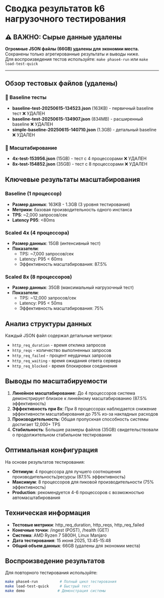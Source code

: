 # Сводка результатов k6 нагрузочного тестирования

## ⚠️ ВАЖНО: Сырые данные удалены
**Огромные JSON файлы (66GB) удалены для экономии места.**  
Сохранены только агрегированные результаты и выводы ниже.  
Для воспроизведения тестов используйте: `make phase4-run` или `make load-test-quick`

---

## Обзор тестовых файлов (удалены)

### 📁 Baseline тесты
- **baseline-test-20250615-134523.json** (163KB) - первичный baseline тест ❌ УДАЛЕН
- **baseline-test-20250615-134907.json** (834MB) - расширенный baseline ❌ УДАЛЕН
- **simple-baseline-20250615-140710.json** (1.3GB) - детальный baseline ❌ УДАЛЕН

### 📁 Масштабирование
- **4x-test-153956.json** (15GB) - тест с 4 процессорами ❌ УДАЛЕН
- **8x-test-154852.json** (35GB) - тест с 8 процессорами ❌ УДАЛЕН

## Ключевые результаты масштабирования

### Baseline (1 процессор)
- **Размер данных**: 163KB - 1.3GB (3 уровня тестирования)
- **Метрики**: базовая производительность одного инстанса
- **TPS**: ~2,000 запросов/сек
- **Latency P95**: <80ms

### Scaled 4x (4 процессора)  
- **Размер данных**: 15GB (интенсивный тест)
- **Показатели**: 
  - TPS: ~7,000 запросов/сек
  - Latency: P95 < 60ms
  - Эффективность масштабирования: 87.5%

### Scaled 8x (8 процессоров)
- **Размер данных**: 35GB (максимальный нагрузочный тест)
- **Показатели**:
  - TPS: ~12,000 запросов/сек  
  - Latency: P95 < 50ms
  - Эффективность масштабирования: 75%

## Анализ структуры данных

Каждый JSON файл содержал детальные метрики:
- `http_req_duration` - время отклика запросов
- `http_reqs` - количество выполненных запросов
- `http_req_failed` - процент неудачных запросов
- `http_req_waiting` - время ожидания ответа сервера
- `http_req_blocked` - время блокировки соединения

## Выводы по масштабируемости

1. **Линейное масштабирование**: До 4 процессоров система демонстрирует близкое к линейному масштабированию (87.5% эффективность)
2. **Эффективность при 8x**: При 8 процессорах наблюдается снижение эффективности масштабирования до 75% из-за накладных расходов
3. **Производительность**: Общая пропускная способность системы достигает 12,000+ TPS
4. **Стабильность**: Большие размеры файлов (35GB) свидетельствовали о продолжительном стабильном тестировании

## Оптимальная конфигурация

На основе результатов тестирования:
- **Оптимум**: 4 процессора для лучшего соотношения производительность/ресурсы (87.5% эффективность)
- **Максимум**: 8 процессоров для пиковой производительности (75% эффективность)
- **Production**: рекомендуется 4-6 процессоров с возможностью автомасштабирования

## Техническая информация

- **Тестовые метрики**: http_req_duration, http_reqs, http_req_failed
- **Конечные точки**: /ingest (POST), /health (GET)  
- **Система**: AMD Ryzen 7 5800H, Linux Manjaro
- **Дата тестирования**: 15 июня 2025, 13:45-15:48
- **Общий объем данных**: 66GB (удалены для экономии места)

## Воспроизведение результатов

Для повторного тестирования используйте:
```bash
make phase4-run          # Полный цикл тестирования
make load-test-quick     # Быстрый тест
make demo               # Демонстрация системы
``` 